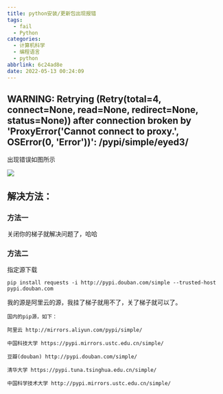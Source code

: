 ```yaml
---
title: python安装/更新包出现报错
tags:
  - fail
  - Python
categories:
  - 计算机科学
  - 编程语言
  - python
abbrlink: 6c24ad8e
date: 2022-05-13 00:24:09
---
```


## WARNING: Retrying (Retry(total=4, connect=None, read=None, redirect=None, status=None)) after connection broken by 'ProxyError('Cannot connect to proxy.', OSError(0, 'Error'))': /pypi/simple/eyed3/ 

出现错误如图所示

![](https://cdn.jsdelivr.net/gh/0000rookie/imgs/2022053531.png)

## 解决方法：

### 方法一

关闭你的梯子就解决问题了，哈哈

### 方法二

指定源下载

```apl
pip install requests -i http://pypi.douban.com/simple --trusted-host pypi.douban.com
```

我的源是阿里云的源，我挂了梯子就用不了，关了梯子就可以了。

```apl
国内的pip源，如下：

阿里云 http://mirrors.aliyun.com/pypi/simple/

中国科技大学 https://pypi.mirrors.ustc.edu.cn/simple/

豆瓣(douban) http://pypi.douban.com/simple/

清华大学 https://pypi.tuna.tsinghua.edu.cn/simple/

中国科学技术大学 http://pypi.mirrors.ustc.edu.cn/simple/

```

